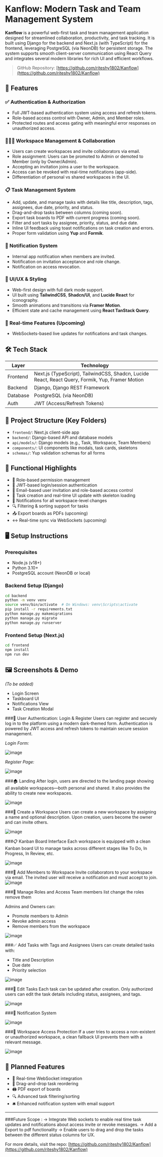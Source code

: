 # Kanflow: Modern Task and Team Management System

**Kanflow** is a powerful web-first task and team management application designed for streamlined collaboration, productivity, and task tracking. It is built using Django for the backend and Next.js (with TypeScript) for the frontend, leveraging PostgreSQL (via NeonDB) for persistent storage. The system supports smooth client-server communication using React Query and integrates several modern libraries for rich UI and efficient workflows.

> GitHub Repository: [https://github.com/riteshy1802/Kanflow](https://github.com/riteshy1802/Kanflow)

## 🚀 Features

### ✅ Authentication & Authorization

* Full JWT-based authentication system using access and refresh tokens.
* Role-based access control with Owner, Admin, and Member roles.
* Protected routes and access gating with meaningful error responses on unauthorized access.

### 🧑‍🤝‍🧑 Workspace Management & Collaboration

* Users can create workspaces and invite collaborators via email.
* Role assignment: Users can be promoted to Admin or demoted to Member (only by Owner/Admin).
* Accepting an invitation joins a user to the workspace.
* Access can be revoked with real-time notifications (app-side).
* Differentiation of personal vs shared workspaces in the UI.

### 📋 Task Management System

* Add, update, and manage tasks with details like title, description, tags, assignees, due date, priority, and status.
* Drag-and-drop tasks between columns (coming soon).
* Export task boards to PDF with current progress (coming soon).
* Filter and sort tasks by assignee, priority, status, and due date.
* Inline UI feedback using toast notifications on task creation and errors.
* Proper form validation using **Yup** and **Formik**.

### 💬 Notification System

* Internal app notification when members are invited.
* Notification on invitation acceptance and role change.
* Notification on access revocation.

### 🎨 UI/UX & Styling

* Web-first design with full dark mode support.
* UI built using **TailwindCSS**, **Shadcn/UI**, and **Lucide React** for iconography.
* Smooth animations and transitions via **Framer Motion**.
* Efficient state and cache management using **React TanStack Query**.

### 📡 Real-time Features (Upcoming)

* WebSockets-based live updates for notifications and task changes.

## 🛠️ Tech Stack

| Layer    | Technology                                                                                       |
| -------- | ------------------------------------------------------------------------------------------------ |
| Frontend | Next.js (TypeScript), TailwindCSS, Shadcn, Lucide React, React Query, Formik, Yup, Framer Motion |
| Backend  | Django, Django REST Framework                                                                    |
| Database | PostgreSQL (via NeonDB)                                                                          |
| Auth     | JWT (Access/Refresh Tokens)                                                                      |

## 📂 Project Structure (Key Folders)

* `frontend/`: Next.js client-side app
* `backend/`: Django-based API and database models
* `api/models/`: Django models (e.g., Task, Workspace, Team Members)
* `components/`: UI components like modals, task cards, skeletons
* `schemas/`: Yup validation schemas for all forms

## 🧪 Functional Highlights

* 🛂 Role-based permission management
* 🔐 JWT-based login/session authentication
* 📧 Email-based user invitation and role-based access control
* 📝 Task creation and real-time UI update with skeleton loading
* 🔔 Notifications for all workspace-level changes
* 🔍 Filtering & sorting support for tasks
* 📤 Export boards as PDFs (upcoming)
* ↔️ Real-time sync via WebSockets (upcoming)

## 🖥️ Setup Instructions

### Prerequisites

* Node.js (v18+)
* Python 3.10+
* PostgreSQL account (NeonDB or local)

### Backend Setup (Django)

```bash
cd backend
python -m venv venv
source venv/bin/activate  # On Windows: venv\Scripts\activate
pip install -r requirements.txt
python manage.py makemigrations
python manage.py migrate
python manage.py runserver
```

### Frontend Setup (Next.js)

```bash
cd frontend
npm install
npm run dev
```

## 🖼️ Screenshots & Demo

*(To be added)*

* Login Screen
* Taskboard UI
* Notifications View
* Task Creation Modal

###🔐 User Authentication: Login & Register
Users can register and securely log in to the platform using a modern dark-themed form. Authentication is powered by JWT access and refresh tokens to maintain secure session management.

*Login Form:*

![image](https://github.com/user-attachments/assets/aa11b054-b6ae-4da7-afff-3a94fdc835f7)

*Register Page:*

![image](https://github.com/user-attachments/assets/299c7130-2285-4dc0-b899-cd0a2c2ac95d)

###🏠 Landing 
After login, users are directed to the landing page showing all available workspaces—both personal and shared. It also provides the ability to create new workspaces.

![image](https://github.com/user-attachments/assets/e666a05e-954c-4dd8-aac7-542a9a5c4558)

###🧪 Create a Workspace
Users can create a new workspace by assigning a name and optional description. Upon creation, users become the owner and can invite others.

![image](https://github.com/user-attachments/assets/7a83cbb1-0438-43ed-a29a-ba772c447e44)

###📋 Kanban Board Interface
Each workspace is equipped with a clean Kanban board UI to manage tasks across different stages like To Do, In Progress, In Review, etc.

![image](https://github.com/user-attachments/assets/f7085bcd-1937-478a-8e7b-0669a61558b0)

###👥 Add Members to Workspace
Invite collaborators to your workspace via email. The invited user will receive a notification and must accept to join.
![image](https://github.com/user-attachments/assets/106d5b45-d48b-42e4-8c89-01e791ced0a2)

###🔧 Manage Roles and Access
Team members list change the roles remove them

Admins and Owners can:
- Promote members to Admin
- Revoke admin access
- Remove members from the workspace

![image](https://github.com/user-attachments/assets/67175a44-4730-4c69-bfab-b17398be4b6e)

###✅ Add Tasks with Tags and Assignees
Users can create detailed tasks with:
- Title and Description
- Due date
- Priority selection

![image](https://github.com/user-attachments/assets/806c4f86-4577-4278-924d-011a8de42432)

###📝 Edit Tasks
Each task can be updated after creation. Only authorized users can edit the task details including status, assignees, and tags.

![image](https://github.com/user-attachments/assets/f2cdadc8-c6ca-467d-adda-f91da04497af)

###🔔 Notification System

![image](https://github.com/user-attachments/assets/d61d7bf3-18ae-4a0b-89fd-c79a3af25f30)

###🚫 Workspace Access Protection
If a user tries to access a non-existent or unauthorized workspace, a clean fallback UI prevents them with a relevant message.

![image](https://github.com/user-attachments/assets/f675241d-b4a6-4f36-9f75-48fccd3341eb)

## 📌 Planned Features

* 🧲 Real-time WebSocket integration
* 🧮 Drag-and-drop task reordering
* 🖨️ PDF export of boards
* 🔍 Advanced task filtering/sorting
* 🛎️ Enhanced notification system with email support

---

###Future Scope :
-> Integrate Web sockets to enable real time task updates and notifications about access invite or revoke messages.
-> Add a Export to pdf functionality
-> Enable users to drag and drop the tasks between the different status columns for UX.

For more details, visit the repo: [https://github.com/riteshy1802/Kanflow](https://github.com/riteshy1802/Kanflow)
